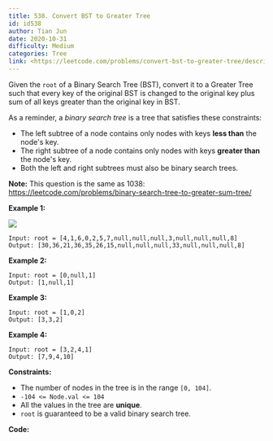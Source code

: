 ```yaml
---
title: 538. Convert BST to Greater Tree
id: id538
author: Tian Jun
date: 2020-10-31
difficulty: Medium
categories: Tree
link: <https://leetcode.com/problems/convert-bst-to-greater-tree/description/>
---
```


Given the `root` of a Binary Search Tree (BST), convert it to a Greater Tree
such that every key of the original BST is changed to the original key plus
sum of all keys greater than the original key in BST.

As a reminder, a _binary search tree_ is a tree that satisfies these
constraints:

  * The left subtree of a node contains only nodes with keys  **less than**  the node's key.
  * The right subtree of a node contains only nodes with keys  **greater than**  the node's key.
  * Both the left and right subtrees must also be binary search trees.

**Note:** This question is the same as 1038:
<https://leetcode.com/problems/binary-search-tree-to-greater-sum-tree/>



**Example 1:**

![](https://assets.leetcode.com/uploads/2019/05/02/tree.png)
            
	Input: root = [4,1,6,0,2,5,7,null,null,null,3,null,null,null,8]    
	Output: [30,36,21,36,35,26,15,null,null,null,33,null,null,null,8]    

**Example 2:**
            
	Input: root = [0,null,1]    
	Output: [1,null,1]    

**Example 3:**
            
	Input: root = [1,0,2]    
	Output: [3,3,2]    

**Example 4:**
            
	Input: root = [3,2,4,1]    
	Output: [7,9,4,10]    



**Constraints:**

  * The number of nodes in the tree is in the range `[0, 104]`.
  * `-104 <= Node.val <= 104`
  * All the values in the tree are **unique**.
  * `root` is guaranteed to be a valid binary search tree.


**Code:**

